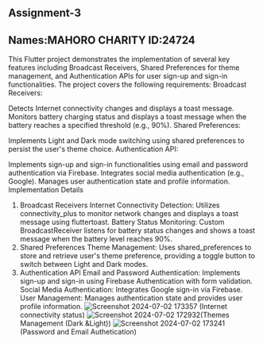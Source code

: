 Assignment-3
---------------------------------------
Names:MAHORO CHARITY
ID:24724
--------------------------
This Flutter project demonstrates the implementation of several key features including Broadcast Receivers, Shared Preferences for theme management,
and Authentication APIs for user sign-up and sign-in functionalities. The project covers the following requirements:
Broadcast Receivers:

Detects Internet connectivity changes and displays a toast message.
Monitors battery charging status and displays a toast message when the battery reaches a specified threshold (e.g., 90%).
Shared Preferences:

Implements Light and Dark mode switching using shared preferences to persist the user's theme choice.
Authentication API:

Implements sign-up and sign-in functionalities using email and password authentication via Firebase.
Integrates social media authentication (e.g., Google).
Manages user authentication state and profile information.
Implementation Details
1. Broadcast Receivers
Internet Connectivity Detection: Utilizes connectivity_plus to monitor network changes and displays a toast message using fluttertoast.
Battery Status Monitoring: Custom BroadcastReceiver listens for battery status changes and shows a toast message when the battery level reaches 90%.
2. Shared Preferences
Theme Management: Uses shared_preferences to store and retrieve user's theme preference, providing a toggle button to switch between Light and Dark modes.
3. Authentication API
Email and Password Authentication: Implements sign-up and sign-in using Firebase Authentication with form validation.
Social Media Authentication: Integrates Google sign-in via Firebase.
User Management: Manages authentication state and provides user profile information.
![Screenshot 2024-07-02 173357](https://github.com/Charity-Mahoro/Calculator-3/assets/173148554/57e2f310-5a2d-4a45-9354-7a598d7ff336) (Internet connectivity status)
![Screenshot 2024-07-02 172932](https://github.com/Charity-Mahoro/Calculator-3/assets/173148554/3a6a6280-460d-4647-af27-d21837229313)(Themes Management (Dark &Light))
![Screenshot 2024-07-02 173241](https://github.com/Charity-Mahoro/Calculator-3/assets/173148554/48f78590-816d-4c22-add7-1a08719c39e5) (Password and Email Authetication)



